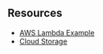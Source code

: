 ## Resources
- [AWS Lambda Example](https://github.com/noahgift/awslambda)
- [Cloud Storage](https://paiml.com/docs/home/books/cloud-computing-for-data/chapter05-cloud-storage/#cloud-data-warehouse)